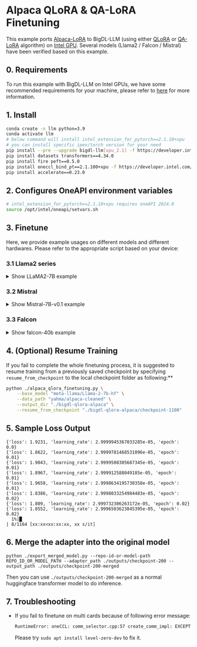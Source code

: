 # Alpaca QLoRA & QA-LoRA Finetuning

This example ports [Alpaca-LoRA](https://github.com/tloen/alpaca-lora/tree/main) to BigDL-LLM (using either [QLoRA](https://arxiv.org/abs/2305.14314) or [QA-LoRA](https://arxiv.org/abs/2309.14717) algorithm) on [Intel GPU](../../README.md). Several models (Llama2 / Falcon / Mistral) have been verified based on this example.

## 0. Requirements
To run this example with BigDL-LLM on Intel GPUs, we have some recommended requirements for your machine, please refer to [here](../../README.md#requirements) for more information.

## 1. Install

```bash
conda create -n llm python=3.9
conda activate llm
# below command will install intel_extension_for_pytorch==2.1.10+xpu
# you can install specific ipex/torch version for your need
pip install --pre --upgrade bigdl-llm[xpu_2.1] -f https://developer.intel.com/ipex-whl-stable-xpu
pip install datasets transformers==4.34.0
pip install fire peft==0.5.0
pip install oneccl_bind_pt==2.1.100+xpu -f https://developer.intel.com/ipex-whl-stable-xpu # necessary to run distributed finetuning
pip install accelerate==0.23.0
```

## 2. Configures OneAPI environment variables
```bash
# intel_extension_for_pytorch==2.1.10+xpu requires oneAPI 2024.0
source /opt/intel/oneapi/setvars.sh
```

## 3. Finetune

Here, we provide example usages on different models and different hardwares. Please refer to the appropriate script based on your device:

### 3.1 Llama2 series
<details><summary>Show LLaMA2-7B example</summary>

#### QLoRA

##### Finetuning LLaMA2-7B on single Arc A770

```bash
bash finetune_llama2_7b_arc_1_card.sh
```

##### Finetuning LLaMA2-7B on two Arc A770

```bash
bash finetune_llama2_7b_arc_2_card.sh
```

##### Finetuning LLaMA2-7B on single Data Center GPU Flex 170

```bash
bash finetune_llama2_7b_flex_170_1_card.sh
```

##### Finetuning LLaMA2-7B on three Data Center GPU Flex 170

```bash
bash finetune_llama2_7b_flex_170_3_card.sh
```

##### Finetuning LLaMA2-7B on single Intel Data Center GPU Max 1100

```bash
bash finetune_llama2_7b_pvc_1100_1_card.sh
```

##### Finetuning LLaMA2-7B on four Intel Data Center GPU Max 1100

```bash
bash finetune_llama2_7b_pvc_1100_4_card.sh
```

##### Finetuning LLaMA2-7B on single Intel Data Center GPU Max 1550

```bash
bash finetune_llama2_7b_pvc_1550_1_card.sh
```

##### Finetuning LLaMA2-7B on four Intel Data Center GPU Max 1550

```bash
bash finetune_llama2_7b_pvc_1550_4_card.sh
```

#### QA-LoRA
##### Finetuning LLaMA2-7B on single Arc A770

```bash
bash qalora_finetune_llama2_7b_arc_1_card.sh
```

##### Finetuning LLaMA2-7B on two Arc A770

```bash
bash qalora_finetune_llama2_7b_arc_2_card.sh
```

##### Finetuning LLaMA2-7B on single Tile Intel Data Center GPU Max 1550

```bash
bash qalora_finetune_llama2_7b_pvc_1550_1_tile.sh
```
</details>


### 3.2 Mistral
<details><summary>Show Mistral-7B-v0.1 example</summary>

#### QLoRA

##### Finetuning Mistral-7B-v0.1 on single Intel Data Center GPU Max 1100

##### Finetuning Mistral-7B-v0.1 on single Tile Intel Data Center GPU Max 1550

</details>

### 3.3 Falcon
<details><summary>Show falcon-40b example</summary>

#### QLoRA

##### Finetuning falcon-40b on single Intel Data Center GPU Max 1100
```bash
bash falcon-script/finetune_falcon_40b_pvc_1100_1_card.sh
```

##### Finetuning falcon-40b on single Tile Intel Data Center GPU Max 1550
```bash
bash falcon-script/finetune_falcon_40b_pvc_1550_1_tile.sh
```

</details>

## 4. (Optional) Resume Training
If you fail to complete the whole finetuning process, it is suggested to resume training from a previously saved checkpoint by specifying `resume_from_checkpoint` to the local checkpoint folder as following:**
```bash
python ./alpaca_qlora_finetuning.py \
    --base_model "meta-llama/Llama-2-7b-hf" \
    --data_path "yahma/alpaca-cleaned" \
    --output_dir "./bigdl-qlora-alpaca" \
    --resume_from_checkpoint "./bigdl-qlora-alpaca/checkpoint-1100"
```

## 5. Sample Loss Output
```log
{'loss': 1.9231, 'learning_rate': 2.9999945367033285e-05, 'epoch': 0.0}                                                                                                                            
{'loss': 1.8622, 'learning_rate': 2.9999781468531096e-05, 'epoch': 0.01}                                                                                                                           
{'loss': 1.9043, 'learning_rate': 2.9999508305687345e-05, 'epoch': 0.01}                                                                                                                           
{'loss': 1.8967, 'learning_rate': 2.999912588049185e-05, 'epoch': 0.01}                                                                                                                            
{'loss': 1.9658, 'learning_rate': 2.9998634195730358e-05, 'epoch': 0.01}                                                                                                                           
{'loss': 1.8386, 'learning_rate': 2.9998033254984483e-05, 'epoch': 0.02}                                                                                                                           
{'loss': 1.809, 'learning_rate': 2.999732306263172e-05, 'epoch': 0.02}                                                                                                                             
{'loss': 1.8552, 'learning_rate': 2.9996503623845395e-05, 'epoch': 0.02}                                                                                                                           
  1%|█                                                                                                                                                         | 8/1164 [xx:xx<xx:xx:xx, xx s/it]
```

## 6. Merge the adapter into the original model
```
python ./export_merged_model.py --repo-id-or-model-path REPO_ID_OR_MODEL_PATH --adapter_path ./outputs/checkpoint-200 --output_path ./outputs/checkpoint-200-merged
```

Then you can use `./outputs/checkpoint-200-merged` as a normal huggingface transformer model to do inference.

## 7. Troubleshooting
- If you fail to finetune on multi cards because of following error message:
  ```bash
  RuntimeError: oneCCL: comm_selector.cpp:57 create_comm_impl: EXCEPTION: ze_data was not initialized
  ```
  Please try `sudo apt install level-zero-dev` to fix it.
